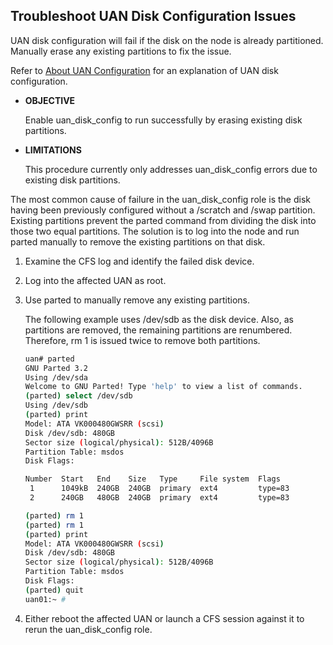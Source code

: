 
## Troubleshoot UAN Disk Configuration Issues

UAN disk configuration will fail if the disk on the node is already partitioned. Manually erase any existing partitions to fix the issue.

Refer to [About UAN Configuration](About_UAN_Configuration.md) for an explanation of UAN disk configuration.

- **OBJECTIVE**

    Enable uan\_disk\_config to run successfully by erasing existing disk partitions.

- **LIMITATIONS**

    This procedure currently only addresses uan\_disk\_config errors due to existing disk partitions.

The most common cause of failure in the uan\_disk\_config role is the disk having been previously configured without a /scratch and /swap partition. Existing partitions prevent the parted command from dividing the disk into those two equal partitions. The solution is to log into the node and run parted manually to remove the existing partitions on that disk.

1. Examine the CFS log and identify the failed disk device.

2. Log into the affected UAN as root.

3. Use parted to manually remove any existing partitions.

    The following example uses /dev/sdb as the disk device. Also, as partitions are removed, the remaining partitions are renumbered. Therefore, rm 1 is issued twice to remove both partitions.

    ```bash
    uan# parted
    GNU Parted 3.2
    Using /dev/sda
    Welcome to GNU Parted! Type 'help' to view a list of commands.
    (parted) select /dev/sdb
    Using /dev/sdb
    (parted) print
    Model: ATA VK000480GWSRR (scsi)
    Disk /dev/sdb: 480GB
    Sector size (logical/physical): 512B/4096B
    Partition Table: msdos
    Disk Flags:
    
    Number  Start   End    Size   Type     File system  Flags
     1      1049kB  240GB  240GB  primary  ext4         type=83
     2      240GB   480GB  240GB  primary  ext4         type=83
    
    (parted) rm 1
    (parted) rm 1
    (parted) print
    Model: ATA VK000480GWSRR (scsi)
    Disk /dev/sdb: 480GB
    Sector size (logical/physical): 512B/4096B
    Partition Table: msdos
    Disk Flags:
    (parted) quit
    uan01:~ #
    ```

4. Either reboot the affected UAN or launch a CFS session against it to rerun the uan\_disk\_config role.
